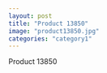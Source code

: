 ```yaml
---
layout: post
title: "Product 13850"
image: "product13850.jpg"
categories: "category1"
---
```

Product 13850

